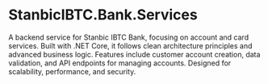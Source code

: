 # StanbicIBTC.Bank.Services
A backend service for Stanbic IBTC Bank, focusing on account and card services. Built with .NET Core, it follows clean architecture principles and advanced business logic. Features include customer account creation, data validation, and API endpoints for managing accounts. Designed for scalability, performance, and security.
